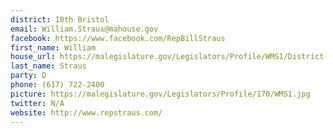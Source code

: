 ```yaml
---
district: 10th Bristol
email: William.Straus@mahouse.gov
facebook: https://www.facebook.com/RepBillStraus
first_name: William
house_url: https://malegislature.gov/Legislators/Profile/WMS1/District
last_name: Straus
party: D
phone: (617) 722-2400
picture: https://malegislature.gov/Legislators/Profile/170/WMS1.jpg
twitter: N/A
website: http://www.repstraus.com/
---
```

